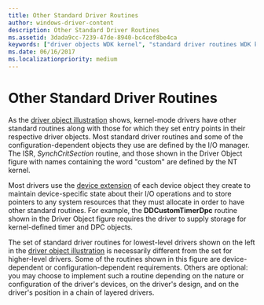 ```yaml
---
title: Other Standard Driver Routines
author: windows-driver-content
description: Other Standard Driver Routines
ms.assetid: 3dada9cc-7239-47de-8940-bc4cef8be4ca
keywords: ["driver objects WDK kernel", "standard driver routines WDK kernel , driver objects", "driver routines WDK kernel , driver objects", "routines WDK kernel , driver objects", "objects WDK driver objects"]
ms.date: 06/16/2017
ms.localizationpriority: medium
---
```


# Other Standard Driver Routines





As the [driver object illustration](introduction-to-driver-objects.md#driver-object-illustration) shows, kernel-mode drivers have other standard routines along with those for which they set entry points in their respective driver objects. Most standard driver routines and some of the configuration-dependent objects they use are defined by the I/O manager. The ISR, *SynchCritSection* routine, and those shown in the Driver Object figure with names containing the word "custom" are defined by the NT kernel.

Most drivers use the [device extension](device-extensions.md) of each device object they create to maintain device-specific state about their I/O operations and to store pointers to any system resources that they must allocate in order to have other standard routines. For example, the **DDCustomTimerDpc** routine shown in the Driver Object figure requires the driver to supply storage for kernel-defined timer and DPC objects.

The set of standard driver routines for lowest-level drivers shown on the left in the [driver object illustration](introduction-to-driver-objects.md#driver-object-illustration) is necessarily different from the set for higher-level drivers. Some of the routines shown in this figure are device-dependent or configuration-dependent requirements. Others are optional: you may choose to implement such a routine depending on the nature or configuration of the driver's devices, on the driver's design, and on the driver's position in a chain of layered drivers.

 

 




